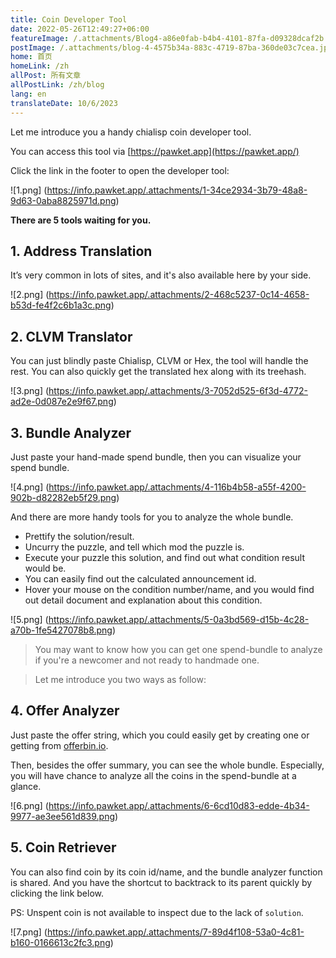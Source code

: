 ```yaml
---
title: Coin Developer Tool
date: 2022-05-26T12:49:27+06:00
featureImage: /.attachments/Blog4-a86e0fab-b4b4-4101-87fa-d09328dcaf2b.jpg
postImage: /.attachments/blog-4-4575b34a-883c-4719-87ba-360de03c7cea.jpg
home: 首页
homeLink: /zh
allPost: 所有文章
allPostLink: /zh/blog
lang: en
translateDate: 10/6/2023
---
```

Let me introduce you a handy chialisp coin developer tool.

You can access this tool via [https://pawket.app](https://pawket.app/)

Click the link in the footer to open the developer tool:

![1.png] (https://info.pawket.app/.attachments/1-34ce2934-3b79-48a8-9d63-0aba8825971d.png)

**There are 5 tools waiting for you.**

## 1. Address Translation

It’s very common in lots of sites, and it's also available here by your side.

![2.png] (https://info.pawket.app/.attachments/2-468c5237-0c14-4658-b53d-fe4f2c6b1a3c.png)

## 2. CLVM Translator

You can just blindly paste Chialisp, CLVM or Hex, the tool will handle the rest.
You can also quickly get the translated hex along with its treehash.

![3.png] (https://info.pawket.app/.attachments/3-7052d525-6f3d-4772-ad2e-0d087e2e9f67.png)

## 3. Bundle Analyzer

Just paste your hand-made spend bundle, then you can visualize your spend bundle.

![4.png] (https://info.pawket.app/.attachments/4-116b4b58-a55f-4200-902b-d82282eb5f29.png)

And there are more handy tools for you to analyze the whole bundle.

- Prettify the solution/result.
- Uncurry the puzzle, and tell which mod the puzzle is.
- Execute your puzzle this solution, and find out what condition result would be.
- You can easily find out the calculated announcement id.
- Hover your mouse on the condition number/name, and you would find out detail document and explanation about this condition.

![5.png] (https://info.pawket.app/.attachments/5-0a3bd569-d15b-4c28-a70b-1fe5427078b8.png)

> You may want to know how you can get one spend-bundle to analyze if you're a newcomer and not ready to handmade one.

> Let me introduce you two ways as follow:

## 4. Offer Analyzer

Just paste the offer string, which you could easily get by creating one or getting from [offerbin.io](http://offerbin.io).

Then, besides the offer summary, you can see the whole bundle. Especially, you will have chance to analyze all the coins in the spend-bundle at a glance.

![6.png] (https://info.pawket.app/.attachments/6-6cd10d83-edde-4b34-9977-ae3ee561d839.png)

## 5. Coin Retriever

You can also find coin by its coin id/name, and the bundle analyzer function is shared.
And you have the shortcut to backtrack to its parent quickly by clicking the link below.

PS: Unspent coin is not available to inspect due to the lack of `solution`.

![7.png] (https://info.pawket.app/.attachments/7-89d4f108-53a0-4c81-b160-0166613c2fc3.png)
